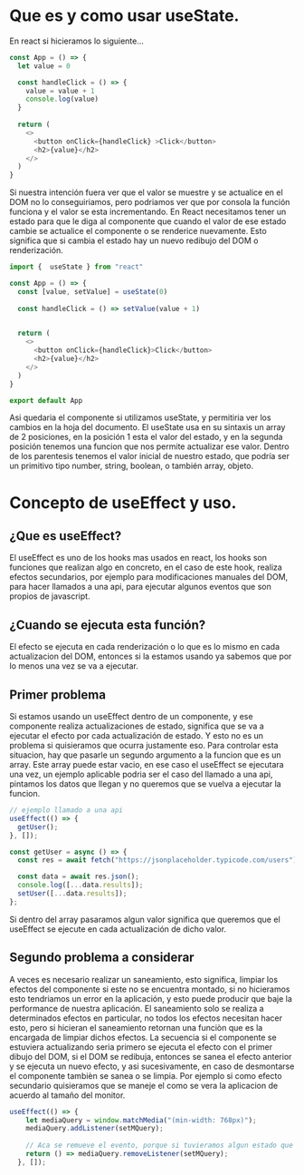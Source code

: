 # Que es y como usar useState.

En react si hicieramos lo siguiente...

```js
const App = () => {
  let value = 0

  const handleClick = () => {
    value = value + 1
    console.log(value)
  }
  
  return (
    <>
      <button onClick={handleClick} >Click</button>
      <h2>{value}</h2>
    </>
  )
}
```

Si nuestra intención fuera ver que el valor se muestre y se actualice en el DOM  no lo conseguiriamos,
pero podriamos ver que por consola la función funciona y el valor se esta incrementando.
En React necesitamos tener un estado para que le diga al componente que cuando el valor de ese estado cambie 
se actualice el componente o se renderice nuevamente. Esto significa que si cambia el estado hay un nuevo redibujo del DOM o renderización.

```js
import {  useState } from "react"

const App = () => {
  const [value, setValue] = useState(0)
  
  const handleClick = () => setValue(value + 1)

  
  return (
    <>
      <button onClick={handleClick}>Click</button> 
      <h2>{value}</h2>
    </>
  )
}

export default App
```

Asi quedaria el componente si utilizamos useState, y permitiria ver los cambios en la hoja del documento.
El useState usa en su sintaxis un array de 2 posiciones, en la posición 1 esta el valor del estado, y en 
la segunda posición tenemos una funcion que nos permite actualizar ese valor. Dentro de los parentesis 
tenemos el valor inicial de nuestro estado, que podría ser un primitivo tipo number, string, boolean, o 
también array, objeto.

# Concepto de useEffect y uso.

## ¿Que es useEffect?

El useEffect es uno de los hooks mas usados en react, los hooks son funciones que realizan algo en concreto, en el caso de este hook, realiza efectos secundarios, por ejemplo para modificaciones manuales del DOM, para hacer llamados a una api, para ejecutar algunos eventos que son propios de javascript.

## ¿Cuando se ejecuta esta función?

El efecto se ejecuta en cada renderización o lo que es lo mismo en cada actualizacion del DOM, entonces si la estamos usando ya sabemos que por lo menos una vez se va a ejecutar.

## Primer problema

Si estamos usando un useEffect dentro de un componente, y ese componente realiza actualizaciones de estado, significa que se va a ejecutar el efecto por cada actualización de estado. Y esto no es un problema si quisieramos que ocurra justamente eso. Para controlar esta situacion, hay que pasarle un segundo argumento a la funcion que es un array.
Este array puede estar vacio, en ese caso el useEffect se ejecutara una vez, un ejemplo aplicable podria ser el caso del llamado a una api, pintamos los datos que llegan y no queremos que se vuelva a ejecutar la funcion.

```js
// ejemplo llamado a una api
useEffect(() => {
  getUser();
}, []);

const getUser = async () => {
  const res = await fetch("https://jsonplaceholder.typicode.com/users");

  const data = await res.json();
  console.log([...data.results]);
  setUser([...data.results]);
};
```

Si dentro del array pasaramos algun valor significa que queremos que el useEffect se ejecute en cada actualización de dicho valor.


## Segundo problema a considerar

A veces es necesario realizar un saneamiento, esto significa, limpiar los efectos del componente si este no se encuentra montado, si no hicieramos esto tendriamos un error en la aplicación, y esto puede producir que baje la performance de nuestra aplicación. El saneamiento solo se realiza a determinados efectos en particular, no todos los efectos necesitan hacer esto, pero si hicieran el saneamiento retornan una funciòn que es la encargada de limpiar dichos efectos.
La secuencia si el componente se estuviera actualizando seria primero se ejecuta el efecto con el primer dibujo del DOM, si el DOM se redibuja, entonces se sanea el efecto anterior y se ejecuta un nuevo efecto, y asi sucesivamente, en caso de desmontarse el componente tambièn se sanea o se limpia.
Por ejemplo si como efecto secundario quisieramos que se maneje el como se vera la aplicacion de acuerdo al tamaño del monitor.

```js
useEffect(() => {
    let mediaQuery = window.matchMedia("(min-width: 768px)");
    mediaQuery.addListener(setMQuery);
    
    // Aca se remueve el evento, porque si tuvieramos algun estado que se este actualizando y se actualice el DOM ejecutariamos de vuelta este evento.
    return () => mediaQuery.removeListener(setMQuery);
  }, []);
```
